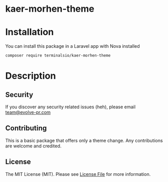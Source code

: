 # kaer-morhen-theme

# Installation
You can install this package in a Laravel app with Nova installed

```bash
composer require terminalsio/kaer-morhen-theme
```

# Description

## Security

If you discover any security related issues (heh), please email team@evolve-pr.com

## Contributing

This is a basic package that offers only a theme change. Any contributions are welcome and credited.

## License

The MIT License (MIT). Please see [License File](LICENSE) for more information.
